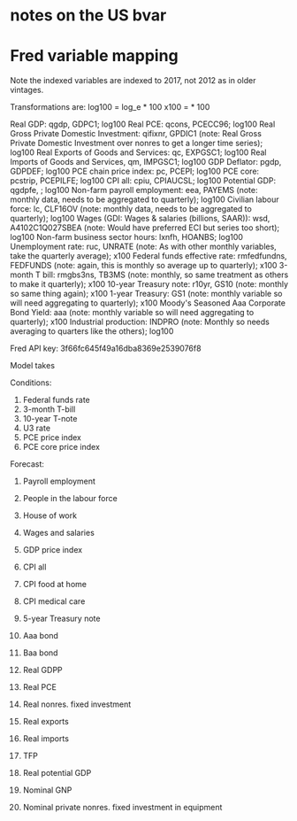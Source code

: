 # notes on the US bvar


# Fred variable mapping

Note the indexed variables are indexed to 2017, not 2012 as in older vintages. 

Transformations are:
log100 = log_e * 100
x100 = * 100

Real GDP: qgdp, GDPC1; log100
Real PCE: qcons, PCECC96; log100
Real Gross Private Domestic Investment: qifixnr, GPDIC1 (note: Real Gross Private Domestic Investment over nonres to get a longer time series); log100
Real Exports of Goods and Services: qc, EXPGSC1; log100
Real Imports of Goods and Services, qm, IMPGSC1; log100
GDP Deflator: pgdp, GDPDEF; log100
PCE chain price index: pc, PCEPI; log100
PCE core: pcstrip, PCEPILFE; log100
CPI all: cpiu, CPIAUCSL; log100
Potential GDP: qgdpfe, ; log100
Non-farm payroll employment: eea, PAYEMS (note: monthly data, needs to be aggregated to quarterly); log100
Civilian labour force: lc, CLF16OV (note: monthly data, needs to be aggregated to quarterly); log100
Wages (GDI: Wages & salaries (billions, SAAR)): wsd, A4102C1Q027SBEA (note: Would have preferred ECI but series too short); log100
Non-farm business sector hours: lxnfh, HOANBS; log100
Unemployment rate: ruc, UNRATE (note: As with other monthly variables, take the quarterly average); x100
Federal funds effective rate: rmfedfundns, FEDFUNDS (note: again, this is monthly so average up to quarterly); x100
3-month T bill: rmgbs3ns, TB3MS (note: monthly, so same treatment as others to make it quarterly); x100
10-year Treasury note: r10yr, GS10 (note: monthly so same thing again); x100
1-year Treasury: GS1 (note: monthly variable so will need aggregating to quarterly); x100
Moody's Seasoned Aaa Corporate Bond Yield: aaa (note: monthly variable so will need aggregating to quarterly); x100
Industrial production: INDPRO (note: Monthly so needs averaging to quarters like the others); log100










Fred API key: 3f66fc645f49a16dba8369e2539076f8



Model takes 

Conditions:
1. Federal funds rate
2. 3-month T-bill
3. 10-year T-note
4. U3 rate
5. PCE price index 
6. PCE core price index

Forecast:
1. Payroll employment
2. People in the labour force 
3. House of work 
4. Wages and salaries 

5. GDP price index 
6. CPI all
7. CPI food at home 
8. CPI medical care

9. 5-year Treasury note
10. Aaa bond 
11. Baa bond

12. Real GDPP
13. Real PCE
14. Real nonres. fixed investment
15. Real exports
16. Real imports
17. TFP
18. Real potential GDP
19. Nominal GNP
20. Nominal private nonres. fixed investment in equipment